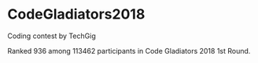 # CodeGladiators2018
Coding contest by TechGig

Ranked 936 among 113462 participants in Code Gladiators 2018 1st Round.
